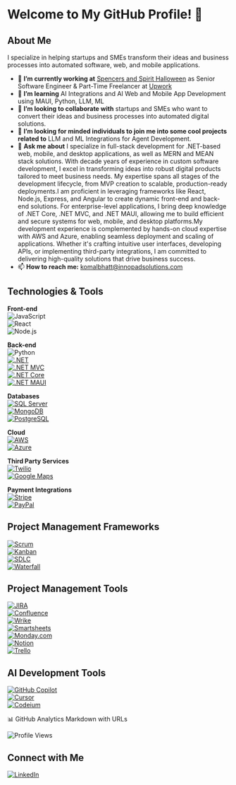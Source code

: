 # Welcome to My GitHub Profile! 👋

## About Me
I specialize in helping startups and SMEs transform their ideas and business processes into automated software, web, and mobile applications.  

- 🔭 **I’m currently working at** [Spencers and Spirit Halloween](https://www.spencersandspiritjobs.com/) as Senior Software Engineer & Part-Time Freelancer at [Upwork](https://www.upwork.com/freelancers/~01745d599451259696)
- 🌱 **I’m learning** AI Integrations and AI Web and Mobile App Development using MAUI, Python, LLM, ML
- 👯 **I’m looking to collaborate with** startups and SMEs who want to convert their ideas and business processes into automated digital solutions.  
- 🤔 **I’m looking for minded individuals to join me into some cool projects related to** LLM and ML Integrations for Agent Development. 
- 💬 **Ask me about** I specialize in full-stack development for .NET-based web, mobile, and desktop applications, as well as MERN and MEAN stack solutions. With decade years of experience in custom software development, I excel in transforming ideas into robust digital products tailored to meet business needs. My expertise spans all stages of the development lifecycle, from MVP creation to scalable, production-ready deployments.I am proficient in leveraging frameworks like React, Node.js, Express, and Angular to create dynamic front-end and back-end solutions. For enterprise-level applications, I bring deep knowledge of .NET Core, .NET MVC, and .NET MAUI, allowing me to build efficient and secure systems for web, mobile, and desktop platforms.My development experience is complemented by hands-on cloud expertise with AWS and Azure, enabling seamless deployment and scaling of applications. Whether it's crafting intuitive user interfaces, developing APIs, or implementing third-party integrations, I am committed to delivering high-quality solutions that drive business success.
- 📫 **How to reach me:** komalbhatt@innopadsolutions.com

## Technologies & Tools  

**Front-end**  
![JavaScript](https://img.shields.io/badge/-JavaScript-F7DF1E?logo=javascript&logoColor=black)  
![React](https://img.shields.io/badge/-React-61DAFB?logo=react&logoColor=black)  
![Node.js](https://img.shields.io/badge/-Node.js-339933?logo=node.js&logoColor=white)  

**Back-end**  
![Python](https://img.shields.io/badge/-Python-3776AB?logo=python&logoColor=white)  
[![.NET](https://img.shields.io/badge/-DotNet-512BD4?logo=.net&logoColor=white)](https://dotnet.microsoft.com/)  
[![.NET MVC](https://img.shields.io/badge/-ASP.NET_MVC-512BD4?logo=.net&logoColor=white)](https://learn.microsoft.com/en-us/aspnet/mvc/overview/)  
[![.NET Core](https://img.shields.io/badge/-DotNet_Core-512BD4?logo=.net&logoColor=white)](https://learn.microsoft.com/en-us/dotnet/core/)  
[![.NET MAUI](https://img.shields.io/badge/-DotNet_MAUI-512BD4?logo=.net&logoColor=white)](https://learn.microsoft.com/en-us/dotnet/maui/)  

**Databases**  
[![SQL Server](https://img.shields.io/badge/-SQL_Server-CC2927?logo=microsoftsqlserver&logoColor=white)](https://www.microsoft.com/en-us/sql-server)  
[![MongoDB](https://img.shields.io/badge/-MongoDB-47A248?logo=mongodb&logoColor=white)](https://www.mongodb.com/)  
[![PostgreSQL](https://img.shields.io/badge/-PostgreSQL-4169E1?logo=postgresql&logoColor=white)](https://www.postgresql.org/)  

**Cloud**  
[![AWS](https://img.shields.io/badge/-AWS-232F3E?logo=amazonaws&logoColor=white)](https://aws.amazon.com/)  
[![Azure](https://img.shields.io/badge/-Azure-0078D4?logo=microsoftazure&logoColor=white)](https://azure.microsoft.com/)  

**Third Party Services**  
[![Twilio](https://img.shields.io/badge/-Twilio-F22F46?logo=twilio&logoColor=white)](https://www.twilio.com/)  
[![Google Maps](https://img.shields.io/badge/-Google_Maps-4285F4?logo=googlemaps&logoColor=white)](https://developers.google.com/maps)  

**Payment Integrations**  
[![Stripe](https://img.shields.io/badge/-Stripe-008CDD?logo=stripe&logoColor=white)](https://stripe.com/)  
[![PayPal](https://img.shields.io/badge/-PayPal-003087?logo=paypal&logoColor=white)](https://developer.paypal.com/)  

## Project Management Frameworks  
[![Scrum](https://img.shields.io/badge/-Scrum-00BFFF?logo=scrumalliance&logoColor=white)](https://www.scrum.org/)  
[![Kanban](https://img.shields.io/badge/-Kanban-008000?logo=kanban&logoColor=white)](https://kanbanize.com/kanban-resources/getting-started/what-is-kanban)  
[![SDLC](https://img.shields.io/badge/-SDLC-FF4500?logo=developerboard&logoColor=white)](https://en.wikipedia.org/wiki/Systems_development_life_cycle)  
[![Waterfall](https://img.shields.io/badge/-Waterfall-1E90FF?logo=waterfall&logoColor=white)](https://www.productplan.com/glossary/waterfall-methodology/)  

## Project Management Tools  
[![JIRA](https://img.shields.io/badge/-JIRA-0052CC?logo=jira&logoColor=white)](https://www.atlassian.com/software/jira)  
[![Confluence](https://img.shields.io/badge/-Confluence-172B4D?logo=confluence&logoColor=white)](https://www.atlassian.com/software/confluence)  
[![Wrike](https://img.shields.io/badge/-Wrike-08CC82?logo=wrike&logoColor=white)](https://www.wrike.com/)  
[![Smartsheets](https://img.shields.io/badge/-Smartsheets-0273CF?logo=smartsheet&logoColor=white)](https://www.smartsheet.com/)  
[![Monday.com](https://img.shields.io/badge/-Monday.com-FF3E00?logo=monday&logoColor=white)](https://monday.com/)  
[![Notion](https://img.shields.io/badge/-Notion-000000?logo=notion&logoColor=white)](https://www.notion.so/)  
[![Trello](https://img.shields.io/badge/-Trello-0079BF?logo=trello&logoColor=white)](https://trello.com/)  

## AI Development Tools  
[![GitHub Copilot](https://img.shields.io/badge/-GitHub%20Copilot-000000?logo=github&logoColor=white)](https://github.com/features/copilot)  
[![Cursor](https://img.shields.io/badge/-Cursor-0088CC?logo=cursor&logoColor=white)](https://www.cursor.so/)  
[![Codeium](https://img.shields.io/badge/-Codeium-FFD700?logo=codeium&logoColor=black)](https://www.codeium.com/)  

📊 GitHub Analytics Markdown with URLs  

![Profile Views](https://komarev.com/ghpvc/?username=komal-innopad&color=brightgreen)  

## Connect with Me  
[![LinkedIn](https://img.shields.io/badge/-LinkedIn-0077B5?logo=linkedin&logoColor=white)](https://www.linkedin.com/in/komal-bhatt-851a4298/)




